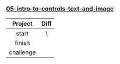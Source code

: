 ### [05-intro-to-controls-text-and-image](https://github.com/Coder-ZJQ/SwiftUI/commits/master/Raywenderlich-SwiftUI-by-Tutorials/05-intro-to-controls-text-and-image)

|  Project  | Diff |
| :-------: | :--: |
|   start   |  \   |
|  finish   |      |
| challenge |      |

